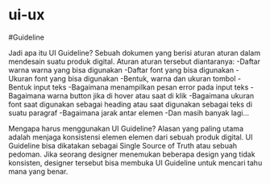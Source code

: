 # ui-ux

#Guideline

Jadi apa itu UI Guideline?
Sebuah dokumen yang berisi aturan aturan dalam mendesain suatu produk digital. Aturan aturan tersebut diantaranya:
-Daftar warna warna yang bisa digunakan
-Daftar font yang bisa digunakan
-Ukuran font yang bisa digunakan
-Bentuk, warna dan ukuran tombol
-Bentuk input teks
-Bagaimana menampilkan pesan error pada input teks
-Bagaimana warna button jika di hover atau saat di klik
-Bagaimana ukuran font saat digunakan sebagai heading atau saat digunakan sebagai teks di suatu paragraf
-Bagaimana jarak antar elemen
-Dan masih banyak lagi…

Mengapa harus menggunakan UI Guideline?
  Alasan yang paling utama adalah menjaga konsistensi elemen elemen dari sebuah produk digital.
UI Guideline bisa dikatakan sebagai Single Source of Truth atau sebuah pedoman.
Jika seorang designer menemukan beberapa design yang tidak konsisten, designer tersebut bisa membuka UI Guideline untuk mencari tahu mana yang benar.
